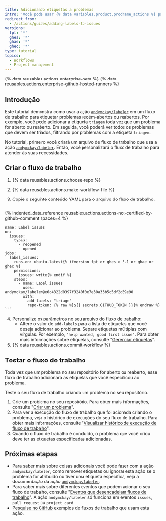 ```yaml
---
title: Adicionando etiquetas a problemas
intro: 'Você pode usar {% data variables.product.prodname_actions %} para etiquetar problemas automaticamente.'
redirect_from:
  - /actions/guides/adding-labels-to-issues
versions:
  fpt: '*'
  ghes: '*'
  ghae: '*'
  ghec: '*'
type: tutorial
topics:
  - Workflows
  - Project management
---
```


{% data reusables.actions.enterprise-beta %}
{% data reusables.actions.enterprise-github-hosted-runners %}

## Introdução

Este tutorial demonstra como usar a ação [`andymckay/labeler`](https://github.com/marketplace/actions/simple-issue-labeler) em um fluxo de trabalho para etiquetar problemas recém-abertos ou reabertos. Por exemplo, você pode adicionar a etiqueta `triagem` toda vez que um problema for aberto ou reaberto. Em seguida, você poderá ver todos os problemas que devem ser triados, filtrando por problemas com a etiqueta `triagem`.

No tutorial, primeiro você criará um arquivo de fluxo de trabalho que usa a ação [`andymckay/labeler`](https://github.com/marketplace/actions/simple-issue-labeler). Então, você personalizará o fluxo de trabalho para atender às suas necessidades.

## Criar o fluxo de trabalho

1. {% data reusables.actions.choose-repo %}
2. {% data reusables.actions.make-workflow-file %}
3. Copie o seguinte conteúdo YAML para o arquivo do fluxo de trabalho.

    ```yaml{:copy}
{% indented_data_reference reusables.actions.actions-not-certified-by-github-comment spaces=4 %}

    name: Label issues
    on:
      issues:
        types:
          - reopened
          - opened
    jobs:
      label_issues:
        runs-on: ubuntu-latest{% ifversion fpt or ghes > 3.1 or ghae or ghec %}
        permissions:
          issues: write{% endif %}
        steps:
          - name: Label issues
            uses: andymckay/labeler@e6c4322d0397f3240f0e7e30a33b5c5df2d39e90
            with:
              add-labels: "triage"
              repo-token: {% raw %}${{ secrets.GITHUB_TOKEN }}{% endraw %}
    ```

4. Personalize os parâmetros no seu arquivo do fluxo de trabalho:
   - Altere o valor de `add-labels` para a lista de etiquetas que você deseja adicionar ao problema. Separe etiquetas múltiplas com vírgulas. Por exemplo, `"help wanted, good first issue"`. Para obter mais informações sobre etiquetas, consulte "[Gerenciar etiquetas](/github/managing-your-work-on-github/managing-labels#applying-labels-to-issues-and-pull-requests)".
5. {% data reusables.actions.commit-workflow %}

## Testar o fluxo de trabalho

Toda vez que um problema no seu repositório for aberto ou reaberto, esse fluxo de trabalho adicionará as etiquetas que você especificou ao problema.

Teste o seu fluxo de trabalho criando um problema no seu repositório.

1. Crie um problema no seu repositório. Para obter mais informações, consulte "[Criar um problema](/github/managing-your-work-on-github/creating-an-issue)".
2. Para ver a execução do fluxo de trabalho que foi acionada criando o problema, veja o histórico de execuções do seu fluxo de trabalho. Para obter mais informações, consulte "[Visualizar histórico de execução de fluxo de trabalho](/actions/managing-workflow-runs/viewing-workflow-run-history)".
3. Quando o fluxo de trabalho é concluído, o problema que você criou deve ter as etiquetas especificadas adicionadas.

## Próximas etapas

- Para saber mais sobre coisas adicionais você pode fazer com a ação `andymckay/labeler`, como remover etiquetas ou ignorar esta ação se o problema for atribuído ou tiver uma etiqueta específica, veja a documentação da ação [`andymckay/labeler`](https://github.com/marketplace/actions/simple-issue-labeler).
- Para saber mais sobre diferentes eventos que podem acionar o seu fluxo de trabalho, consulte "[Eventos que desencadeiam fluxos de trabalho](/actions/reference/events-that-trigger-workflows#issues)". A ação `andymckay/labeler` só funciona em eventos `issues`, `pull_request` ou `project_card`.
- [Pesquise no GitHub](https://github.com/search?q=%22uses:+andymckay/labeler%22&type=code) exemplos de fluxos de trabalho que usam esta ação.
